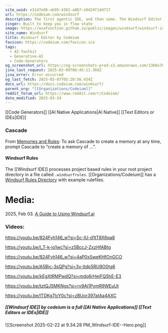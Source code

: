 ```yaml
---
site_uuid: e31d7e86-ab95-4361-a067-a9424f14d717
url: https://codeium.com/windsurf
description: The first agentic IDE, and then some. The Windsurf Editor is where the work of developers and AI truly flow together, allowing for a coding experience thatfeels like literal magic.
zinger: Built to keep you in flow state
image: https://exafunction.github.io/public/images/windsurf/windsurf-ide-thumbnail.jpg
site_name: Windsurf
title: Windsurf Editor by Codeium
favicon: https://codeium.com/favicon.ico
tags:
  - AI-Toolkit
  - Generative-AI
  - Code-Generators
og_screenshot_url: https://og-screenshots-prod.s3.amazonaws.com/1366x768/80/false/2d10e118ad40fd692c4d55156f2285e7eae2c033a29fd9606373da510fbed0f6.jpeg
jina_last_request: 2025-03-09T06:45:11.368Z
jina_error: Error occurred
og_last_fetch: 2025-03-07T05:20:56.434Z
docs_url: https://docs.codeium.com/windsurf/
parent_org: "[[Organizations/Codeium]]"
reddit_forum_url: https://www.reddit.com/r/Codeium/
date_modified: 2025-03-24
---
```





[[Code Generators]] [[AI Native Applications|AI Native]] [[Text Editors or IDEs|IDE]]

### Cascade
From [Memories and Rules](https://docs.codeium.com/windsurf/memories):
To ask Cascade to create a memory at any time, prompt Cascade to “create a memory of …”.

#### Windsurf Rules
The [[Windsurf IDE]] processes project based rules in your root project directory in a file called `.windsurfrules`.
[[Organizations/Codeium]] has a [Windsurf Rules Directory](https://codeium.com/windsurf/directory) with example rulefiles.


# Media:

2025, Feb 03. [A Guide to Using Windsurf.ai](https://codeparrot.ai/blogs/a-guide-to-using-windsurfai)
### Videos:

https://youtu.be/824Fyh146_w?si=Sc-IU-d1tT8X6qa8

https://youtu.be/I_T-k-io1wc?si=z5BccJ-ZxzHfABtg

https://youtu.be/824Fyh146_w?si=4aP0xSweKHfOnGCO

https://youtu.be/A5Bjc-3sQPg?si=3y-ltdp5RU9O0tg6

https://youtu.be/kEgXtRMPwdQ?si=mdo6rHejFQShE-E3

https://youtu.be/tztQJ5MKNgs?si=rv9Aj1PymR9WEuUt

https://youtu.be/lTDKg7IcY0c?si=zBUor397atAa4AXC
##### [[Windsurf IDE]] by codeium is a full [[AI Native Applications]] [[Text Editors or IDEs|IDE]]
![[Screenshot 2025-02-22 at 9.34.28 PM_Windsurf-IDE--Hero.png]]
